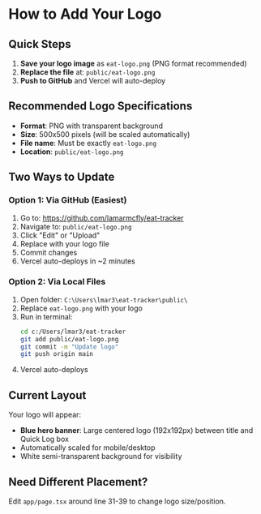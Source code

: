 # How to Add Your Logo

## Quick Steps

1. **Save your logo image** as `eat-logo.png` (PNG format recommended)
2. **Replace the file** at: `public/eat-logo.png`
3. **Push to GitHub** and Vercel will auto-deploy

## Recommended Logo Specifications

- **Format**: PNG with transparent background
- **Size**: 500x500 pixels (will be scaled automatically)
- **File name**: Must be exactly `eat-logo.png`
- **Location**: `public/eat-logo.png`

## Two Ways to Update

### Option 1: Via GitHub (Easiest)
1. Go to: https://github.com/lamarmcfly/eat-tracker
2. Navigate to: `public/eat-logo.png`
3. Click "Edit" or "Upload"
4. Replace with your logo file
5. Commit changes
6. Vercel auto-deploys in ~2 minutes

### Option 2: Via Local Files
1. Open folder: `C:\Users\lmar3\eat-tracker\public\`
2. Replace `eat-logo.png` with your logo
3. Run in terminal:
   ```bash
   cd c:/Users/lmar3/eat-tracker
   git add public/eat-logo.png
   git commit -m "Update logo"
   git push origin main
   ```
4. Vercel auto-deploys

## Current Layout

Your logo will appear:
- **Blue hero banner**: Large centered logo (192x192px) between title and Quick Log box
- Automatically scaled for mobile/desktop
- White semi-transparent background for visibility

## Need Different Placement?

Edit `app/page.tsx` around line 31-39 to change logo size/position.
